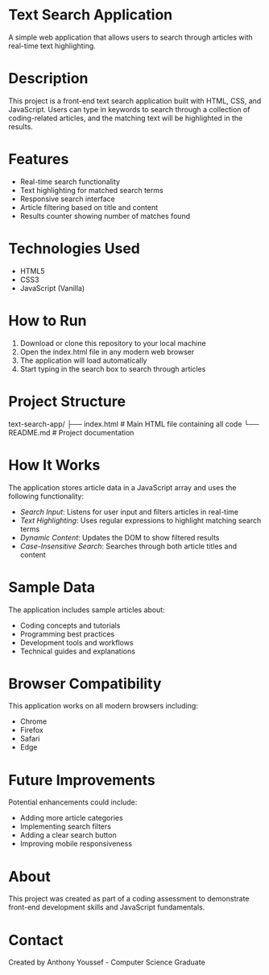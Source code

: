 # Text Search Application

A simple web application that allows users to search through articles with real-time text highlighting.

# Description

This project is a front-end text search application built with HTML, CSS, and JavaScript. Users can type in keywords to search through a collection of coding-related articles, and the matching text will be highlighted in the results.

# Features

- Real-time search functionality
- Text highlighting for matched search terms
- Responsive search interface
- Article filtering based on title and content
- Results counter showing number of matches found

# Technologies Used

- HTML5
- CSS3
- JavaScript (Vanilla)

# How to Run

1. Download or clone this repository to your local machine
2. Open the index.html file in any modern web browser
3. The application will load automatically
4. Start typing in the search box to search through articles

# Project Structure


text-search-app/
├── index.html          # Main HTML file containing all code
└── README.md          # Project documentation


# How It Works

The application stores article data in a JavaScript array and uses the following functionality:

- *Search Input*: Listens for user input and filters articles in real-time
- *Text Highlighting*: Uses regular expressions to highlight matching search terms
- *Dynamic Content*: Updates the DOM to show filtered results
- *Case-Insensitive Search*: Searches through both article titles and content

# Sample Data

The application includes sample articles about:
- Coding concepts and tutorials
- Programming best practices
- Development tools and workflows
- Technical guides and explanations

# Browser Compatibility

This application works on all modern browsers including:
- Chrome
- Firefox
- Safari
- Edge

# Future Improvements

Potential enhancements could include:
- Adding more article categories
- Implementing search filters
- Adding a clear search button
- Improving mobile responsiveness

# About

This project was created as part of a coding assessment to demonstrate front-end development skills and JavaScript fundamentals.

# Contact

Created by Anthony Youssef - Computer Science Graduate
